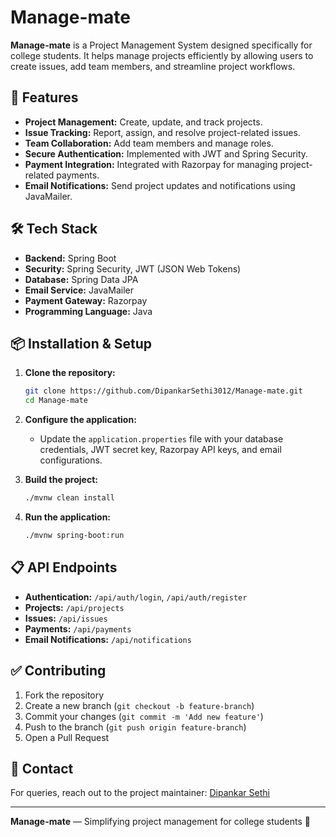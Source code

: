 # Manage-mate

**Manage-mate** is a Project Management System designed specifically for college students. It helps manage projects efficiently by allowing users to create issues, add team members, and streamline project workflows.

## 🚀 Features
- **Project Management:** Create, update, and track projects.
- **Issue Tracking:** Report, assign, and resolve project-related issues.
- **Team Collaboration:** Add team members and manage roles.
- **Secure Authentication:** Implemented with JWT and Spring Security.
- **Payment Integration:** Integrated with Razorpay for managing project-related payments.
- **Email Notifications:** Send project updates and notifications using JavaMailer.

## 🛠️ Tech Stack
- **Backend:** Spring Boot
- **Security:** Spring Security, JWT (JSON Web Tokens)
- **Database:** Spring Data JPA
- **Email Service:** JavaMailer
- **Payment Gateway:** Razorpay
- **Programming Language:** Java

## 📦 Installation & Setup
1. **Clone the repository:**  
   ```bash
   git clone https://github.com/DipankarSethi3012/Manage-mate.git
   cd Manage-mate
   ```

2. **Configure the application:**  
   - Update the `application.properties` file with your database credentials, JWT secret key, Razorpay API keys, and email configurations.

3. **Build the project:**  
   ```bash
   ./mvnw clean install
   ```

4. **Run the application:**  
   ```bash
   ./mvnw spring-boot:run
   ```

## 📋 API Endpoints
- **Authentication:** `/api/auth/login`, `/api/auth/register`
- **Projects:** `/api/projects`
- **Issues:** `/api/issues`
- **Payments:** `/api/payments`
- **Email Notifications:** `/api/notifications`

## ✅ Contributing
1. Fork the repository
2. Create a new branch (`git checkout -b feature-branch`)
3. Commit your changes (`git commit -m 'Add new feature'`)
4. Push to the branch (`git push origin feature-branch`)
5. Open a Pull Request

## 📧 Contact
For queries, reach out to the project maintainer: [Dipankar Sethi](https://github.com/DipankarSethi3012)

---

**Manage-mate** — Simplifying project management for college students 🚀

